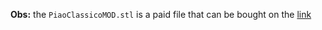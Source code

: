 **Obs:** the `PiaoClassicoMOD.stl` is a paid file that can be bought on the [link](https://cults3d.com/en/3d-model/various/spinning-top-osvaldofilho)
